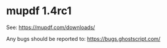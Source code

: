 # mupdf 1.4rc1

See:
https://mupdf.com/downloads/

Any bugs should be reported to:
https://bugs.ghostscript.com/
